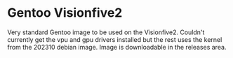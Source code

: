 Gentoo Visionfive2
====================

Very standard Gentoo image to be used on the Visionfive2. Couldn't currently get the vpu and gpu drivers installed but the rest uses the kernel from the 202310 debian image. Image is downloadable in the releases area.